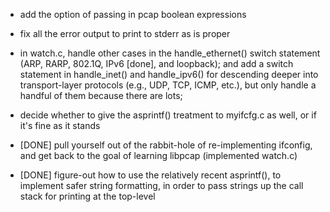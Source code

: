  - add the option of passing in pcap boolean expressions

 - fix all the error output to print to stderr as is proper

 - in watch.c, handle other cases in the handle_ethernet() switch statement
   (ARP, RARP, 802.1Q, IPv6 [done], and loopback); and add a switch statement
   in handle_inet() and handle_ipv6() for descending deeper into
   transport-layer protocols (e.g., UDP, TCP, ICMP, etc.), but only handle a
   handful of them because there are lots;

 - decide whether to give the asprintf() treatment to myifcfg.c as
   well, or if it's fine as it stands

 - [DONE] pull yourself out of the rabbit-hole of re-implementing
   ifconfig, and get back to the goal of learning libpcap (implemented
   watch.c)

 - [DONE] figure-out how to use the relatively recent asprintf(), to
   implement safer string formatting, in order to pass strings up the
   call stack for printing at the top-level
